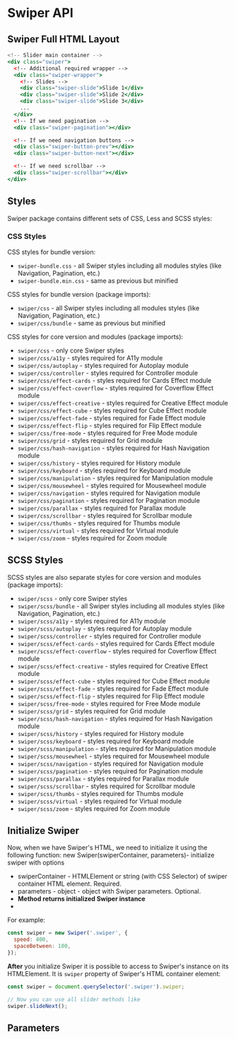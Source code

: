 # Swiper API

## Swiper Full HTML Layout

```jsx
<!-- Slider main container -->
<div class="swiper">
  <!-- Additional required wrapper -->
  <div class="swiper-wrapper">
    <!-- Slides -->
    <div class="swiper-slide">Slide 1</div>
    <div class="swiper-slide">Slide 2</div>
    <div class="swiper-slide">Slide 3</div>
    ...
  </div>
  <!-- If we need pagination -->
  <div class="swiper-pagination"></div>

  <!-- If we need navigation buttons -->
  <div class="swiper-button-prev"></div>
  <div class="swiper-button-next"></div>

  <!-- If we need scrollbar -->
  <div class="swiper-scrollbar"></div>
</div>
```

## Styles

Swiper package contains different sets of CSS, Less and SCSS styles:

### CSS Styles

CSS styles for bundle version:

- `swiper-bundle.css` - all Swiper styles including all modules styles (like Navigation, Pagination, etc.)
- `swiper-bundle.min.css` - same as previous but minified

CSS styles for bundle version (package imports):

- `swiper/css` - all Swiper styles including all modules styles (like Navigation, Pagination, etc.)
- `swiper/css/bundle` - same as previous but minified

CSS styles for core version and modules (package imports):

- `swiper/css` - only core Swiper styles
- `swiper/css/a11y` - styles required for A11y module
- `swiper/css/autoplay` - styles required for Autoplay module
- `swiper/css/controller` - styles required for Controller module
- `swiper/css/effect-cards` - styles required for Cards Effect module
- `swiper/css/effect-coverflow` - styles required for Coverflow Effect module
- `swiper/css/effect-creative` - styles required for Creative Effect module
- `swiper/css/effect-cube` - styles required for Cube Effect module
- `swiper/css/effect-fade` - styles required for Fade Effect module
- `swiper/css/effect-flip` - styles required for Flip Effect module
- `swiper/css/free-mode` - styles required for Free Mode module
- `swiper/css/grid` - styles required for Grid module
- `swiper/css/hash-navigation` - styles required for Hash Navigation module
- `swiper/css/history` - styles required for History module
- `swiper/css/keyboard` - styles required for Keyboard module
- `swiper/css/manipulation` - styles required for Manipulation module
- `swiper/css/mousewheel` - styles required for Mousewheel module
- `swiper/css/navigation` - styles required for Navigation module
- `swiper/css/pagination` - styles required for Pagination module
- `swiper/css/parallax` - styles required for Parallax module
- `swiper/css/scrollbar` - styles required for Scrollbar module
- `swiper/css/thumbs` - styles required for Thumbs module
- `swiper/css/virtual` - styles required for Virtual module
- `swiper/css/zoom` - styles required for Zoom module

## SCSS Styles

SCSS styles are also separate styles for core version and modules (package imports):

- `swiper/scss` - only core Swiper styles
- `swiper/scss/bundle` - all Swiper styles including all modules styles (like Navigation, Pagination, etc.)
- `swiper/scss/a11y` - styles required for A11y module
- `swiper/scss/autoplay` - styles required for Autoplay module
- `swiper/scss/controller` - styles required for Controller module
- `swiper/scss/effect-cards` - styles required for Cards Effect module
- `swiper/scss/effect-coverflow` - styles required for Coverflow Effect module
- `swiper/scss/effect-creative` - styles required for Creative Effect module
- `swiper/scss/effect-cube` - styles required for Cube Effect module
- `swiper/scss/effect-fade` - styles required for Fade Effect module
- `swiper/scss/effect-flip` - styles required for Flip Effect module
- `swiper/scss/free-mode` - styles required for Free Mode module
- `swiper/scss/grid` - styles required for Grid module
- `swiper/scss/hash-navigation` - styles required for Hash Navigation module
- `swiper/scss/history` - styles required for History module
- `swiper/scss/keyboard` - styles required for Keyboard module
- `swiper/scss/manipulation` - styles required for Manipulation module
- `swiper/scss/mousewheel` - styles required for Mousewheel module
- `swiper/scss/navigation` - styles required for Navigation module
- `swiper/scss/pagination` - styles required for Pagination module
- `swiper/scss/parallax` - styles required for Parallax module
- `swiper/scss/scrollbar` - styles required for Scrollbar module
- `swiper/scss/thumbs` - styles required for Thumbs module
- `swiper/scss/virtual` - styles required for Virtual module
- `swiper/scss/zoom` - styles required for Zoom module

## Initialize Swiper

Now, when we have Swiper's HTML, we need to initialize it using the following function:
new Swiper(swiperContainer, parameters)- initialize swiper with options

- swiperContainer - HTMLElement or string (with CSS Selector) of swiper container HTML element. Required.
- parameters - object - object with Swiper parameters. Optional.
- **Method returns initialized Swiper instance**
- 
For example:

```javascript
const swiper = new Swiper('.swiper', {
  speed: 400,
  spaceBetween: 100,
});
```

**After** you initialize Swiper it is possible to access to Swiper's instance on its HTMLElement. It is `swiper` property of Swiper's HTML container element:

````javascript
const swiper = document.querySelector('.swiper').swiper;

// Now you can use all slider methods like
swiper.slideNext();
````

## Parameters

